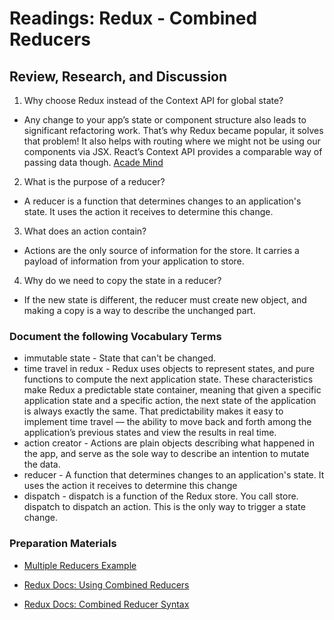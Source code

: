 # Readings: Redux - Combined Reducers

## Review, Research, and Discussion

1. Why choose Redux instead of the Context API for global state?

  + Any change to your app’s state or component structure also leads to significant refactoring work. That’s why Redux became popular, it solves that problem! It also helps with routing where we might not be using our components via JSX. React’s Context API provides a comparable way of passing data though. [Acade Mind](https://academind.com/tutorials/reactjs-redux-vs-context-api/#:~:text=Any%20change%20to%20your%20app's,using%20our%20components%20via%20JSX.&text=React's%20Context%20API%20provides%20a%20comparable%20way%20of%20passing%20data%20though.)

2. What is the purpose of a reducer?

  + A reducer is a function that determines changes to an application's state. It uses the action it receives to determine this change.

3. What does an action contain?

  + Actions are the only source of information for the store. It carries a payload of information from your application to store.

4. Why do we need to copy the state in a reducer?

  + If the new state is different, the reducer must create new object, and making a copy is a way to describe the unchanged part.

### Document the following Vocabulary Terms

+ immutable state - State that can't be changed.
+ time travel in redux - Redux uses objects to represent states, and pure functions to compute the next application state. These characteristics make Redux a predictable state container, meaning that given a specific application state and a specific action, the next state of the application is always exactly the same. That predictability makes it easy to implement time travel — the ability to move back and forth among the application’s previous states and view the results in real time.
+ action creator - Actions are plain objects describing what happened in the app, and serve as the sole way to describe an intention to mutate the data.
+ reducer - A function that determines changes to an application's state. It uses the action it receives to determine this change
+ dispatch - dispatch is a function of the Redux store. You call store. dispatch to dispatch an action. This is the only way to trigger a state change. 

### Preparation Materials

+ [Multiple Reducers Example](https://www.youtube.com/watch?v=gBER4Or86hE)

+ [Redux Docs: Using Combined Reducers](https://redux.js.org/recipes/structuring-reducers/using-combinereducers/)

+ [Redux Docs: Combined Reducer Syntax](https://redux.js.org/api/combinereducers/)